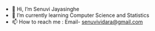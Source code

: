 - 👋 Hi, I’m Senuvi Jayasinghe
- 🌱 I’m currently learning Computer Science and Statistics
- 📫 How to reach me : Email- senuvividara@gmail.com

<!---
senuj31/senuj31 is a ✨ special ✨ repository because its `README.md` (this file) appears on your GitHub profile.
You can click the Preview link to take a look at your changes.
--->
